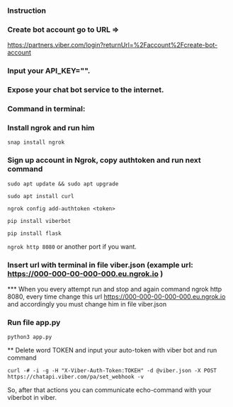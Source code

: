 ### Instruction
### Create bot account go to URL =>
https://partners.viber.com/login?returnUrl=%2Faccount%2Fcreate-bot-account
### Input your API_KEY="".
### Expose your chat bot service to the internet.
### Command in terminal:
### Install ngrok and run him

```snap install ngrok ```

### Sign up account in Ngrok, copy authtoken and run next command

`sudo apt update && sudo apt upgrade`

`sudo apt install curl`

` ngrok config add-authtoken <token> `

` pip install viberbot `

` pip install flask `

``` ngrok http 8080 ``` or another port if you want.

### Insert url with terminal in file viber.json (example url: https://000-000-00-000-000.eu.ngrok.io )

*** When you every attempt run and stop and again command ngrok http 8080, every time change this url https://000-000-00-000-000.eu.ngrok.io and accordingly you must change him in file viber.json

### Run file app.py

`python3 app.py`

** Delete word TOKEN and input your auto-token with viber bot and run command

` curl -# -i -g -H "X-Viber-Auth-Token:ТОКЕН" -d @viber.json -X POST https://chatapi.viber.com/pa/set_webhook -v `

So, after that actions you can communicate echo-command with your viberbot in  viber.

